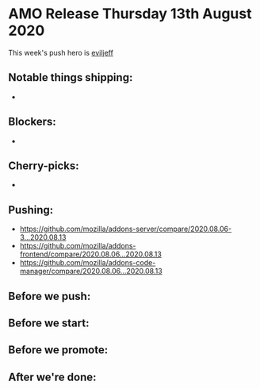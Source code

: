 # AMO Release Thursday 13th August 2020

This week's push hero is [eviljeff](https://github.com/eviljeff)

## Notable things shipping:

-

## Blockers:

-

## Cherry-picks:

- 

## Pushing:

- https://github.com/mozilla/addons-server/compare/2020.08.06-3...2020.08.13
- https://github.com/mozilla/addons-frontend/compare/2020.08.06...2020.08.13
- https://github.com/mozilla/addons-code-manager/compare/2020.08.06...2020.08.13

## Before we push:

## Before we start:

## Before we promote:

## After we're done:

